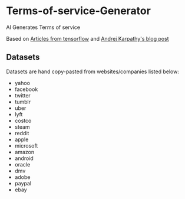 # Terms-of-service-Generator
AI Generates Terms of service

Based on [Articles from tensorflow](https://www.tensorflow.org/tutorials/text/text_generation) and [Andrej Karpathy's blog post](http://karpathy.github.io/2015/05/21/rnn-effectiveness/)

## Datasets
Datasets are hand copy-pasted from websites/companies listed below:
* yahoo
* facebook
* twitter
* tumblr
* uber
* lyft
* costco
* steam
* reddit
* apple
* microsoft
* amazon
* android
* oracle
* dmv
* adobe
* paypal
* ebay

